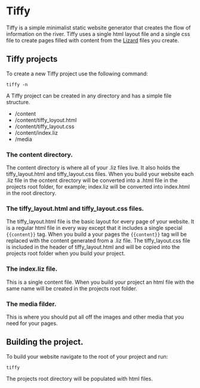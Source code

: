 # Tiffy
Tiffy is a simple minimalist static website generator that creates the flow of information on the river. 
Tiffy uses a single html layout file and a single css file to create pages filled with content from the [Lizard](https://github.com/jameschip/Lizard)
files you create.

## Tiffy projects

To create a new Tiffy project use the following command:  
  
```tiffy -n```  

A Tiffy project can be created in any directory and has a simple file structure.  
  
* /content                     
* /content/tiffy_loyout.html  
* /content/tiffy_layout.css
* /content/index.liz
* /media

### The content directory.

The content directory is where all of your .liz files live. It also holds the tiffy_layout.html and tiffy_layout.css files. When you build your website each .liz file in the ocntent directory will be converted into a .html file in the projects root folder, for example; index.liz will be converted into index.html in the root directory. 

### The tiffy_layout.html and tiffy_layout.css files.

The tiffy_layout.html file is the basic layout for every page of your website. It is a regular html file in every way except that it includes a single special ```{{content}}``` tag. When you build a your pages the ```{{content}}``` tag will be replaced with the content generated from a .liz file. The tiffy_layout.css file
is included in the header of tiffy_layout.html and will be copied into the projects root folder when you build your project.

### The index.liz file.

This is a single content file. When you build your project an html file with the same name will be created in the projects root folder. 

### The media filder.

This is where you should put all off the images and other media that you need for your pages.

## Building the project.

To build your website navigate to the root of your project and run:  

```tiffy```  
  
The projects root directory will be populated with html files.

